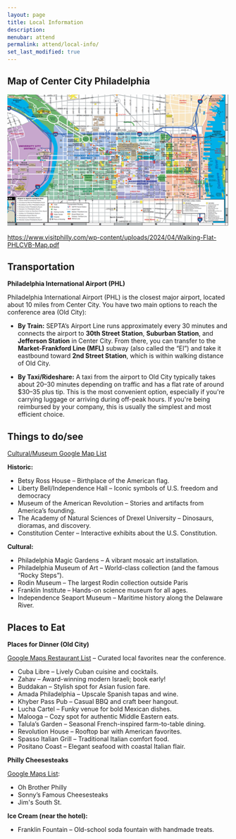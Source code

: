```yaml
---
layout: page
title: Local Information
description: 
menubar: attend
permalink: attend/local-info/
set_last_modified: true
---
```


## Map of Center City Philadelphia

<img src = "../../assets/img/map.png">

https://www.visitphilly.com/wp-content/uploads/2024/04/Walking-Flat-PHLCVB-Map.pdf

## Transportation
**Philadelphia International Airport (PHL)**

Philadelphia International Airport (PHL) is the closest major airport, located about 10 miles from Center City. You have two main options to reach the conference area (Old City):

* **By Train:**
SEPTA’s Airport Line runs approximately every 30 minutes and connects the airport to **30th Street Station**, **Suburban Station**, and **Jefferson Station** in Center City. From there, you can transfer to the **Market-Frankford Line (MFL)** subway (also called the “El”) and take it eastbound toward **2nd Street Station**, which is within walking distance of Old City.


* **By Taxi/Rideshare:**
A taxi from the airport to Old City typically takes about 20–30 minutes depending on traffic and has a flat rate of around $30–35 plus tip. This is the most convenient option, especially if you're carrying luggage or arriving during off-peak hours. If you're being reimbursed by your company, this is usually the simplest and most efficient choice.


## Things to do/see

[Cultural/Museum Google Map List](https://maps.app.goo.gl/JW73CWgCyTsP3mMr8)

**Historic:**
- Betsy Ross House – Birthplace of the American flag.
- Liberty Bell/Independence Hall – Iconic symbols of U.S. freedom and democracy
- Museum of the American Revolution – Stories and artifacts from America’s founding.
- The Academy of Natural Sciences of Drexel University – Dinosaurs, dioramas, and discovery.
- Constitution Center – Interactive exhibits about the U.S. Constitution.

**Cultural:**
- Philadelphia Magic Gardens – A vibrant mosaic art installation.
- Philadelphia Museum of Art – World-class collection (and the famous “Rocky Steps”).
- Rodin Museum – The largest Rodin collection outside Paris
- Franklin Institute – Hands-on science museum for all ages.
- Independence Seaport Museum – Maritime history along the Delaware River.

## Places to Eat

**Places for Dinner (Old City)**

[Google Maps Restaurant List](https://maps.app.goo.gl/rhDzkr5QqzftMc3r9) – Curated local favorites near the conference.

- Cuba Libre – Lively Cuban cuisine and cocktails.
- Zahav – Award-winning modern Israeli; book early!
- Buddakan – Stylish spot for Asian fusion fare.
- Amada Philadelphia – Upscale Spanish tapas and wine.
- Khyber Pass Pub – Casual BBQ and craft beer hangout.
- Lucha Cartel – Funky venue for bold Mexican dishes.
- Malooga – Cozy spot for authentic Middle Eastern eats.
- Talula’s Garden – Seasonal French-inspired farm-to-table dining.
- Revolution House – Rooftop bar with American favorites.
- Spasso Italian Grill – Traditional Italian comfort food.
- Positano Coast – Elegant seafood with coastal Italian flair.

**Philly Cheesesteaks** 

[Google Maps List](https://maps.app.goo.gl/2nkRi3u8n72LVseV6): 
- Oh Brother Philly
- Sonny’s Famous Cheesesteaks
- Jim's South St.

**Ice Cream (near the hotel):**
- Franklin Fountain – Old-school soda fountain with handmade treats.



